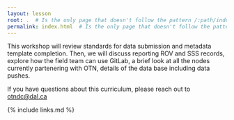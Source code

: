 ```yaml
---
layout: lesson
root: .  # Is the only page that doesn't follow the pattern /:path/index.html
permalink: index.html  # Is the only page that doesn't follow the pattern /:path/index.html
---
```


This workshop will review standards for data submission and metadata template completion. Then, we will discuss reporting ROV and SSS records, explore how the field team can use GitLab, a brief look at all the nodes currently partenering with OTN, details of the data base including data pushes.

If you have questions about this curriculum, please reach out to otndc@dal.ca

{% include links.md %}
